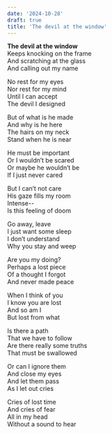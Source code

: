 ```yaml
---
date: '2024-10-28'
draft: true
title: 'The devil at the window'
---
```


**The devil at the window**\
Keeps knocking on the frame\
And scratching at the glass\
And calling out my name

No rest for my eyes\
Nor rest for my mind\
Until I can accept\
The devil I designed

But of what is he made\
And why is he here\
The hairs on my neck\
Stand when he is near

He must be important\
Or I wouldn’t be scared\
Or maybe he wouldn’t be\
If I just never cared

But I can’t not care\
His gaze fills my room\
Intense--\
Is this feeling of doom

Go away, leave\
I just want some sleep\
I don’t understand\
Why you stay and weep

Are you my doing?\
Perhaps a lost piece\
Of a thought I forgot\
And never made peace

When I think of you\
I know you are lost\
And so am I\
But lost from what

Is there a path\
That we have to follow\
Are there really some truths\
That must be swallowed

Or can I ignore them\
And close my eyes\
And let them pass\
As I let out cries

Cries of lost time\
And cries of fear\
All in my head\
Without a sound to hear